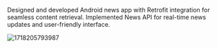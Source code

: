 Designed and developed Android news app with Retrofit integration for seamless content retrieval. Implemented News API for real-time news updates and user-friendly interface.

![1718205793987](https://github.com/user-attachments/assets/fdb0c838-bf04-4398-bd9d-582434bb0958)

